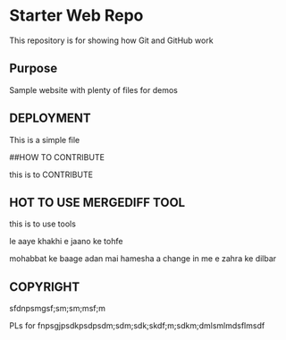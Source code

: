 # Starter Web Repo

This repository is for showing how Git and GitHub work

## Purpose

Sample website with plenty of files for demos

## DEPLOYMENT
This is a simple file

##HOW TO CONTRIBUTE

this is to CONTRIBUTE
## HOT TO USE MERGEDIFF TOOL

this is to use tools 


le aaye khakhi e jaano ke tohfe


mohabbat ke baage adan mai hamesha 
a change in me 
e zahra ke dilbar

## COPYRIGHT 
sfdnpsmgsf;sm;sm;msf;m

PLs for fnpsgjpsdkpsdpsdm;sdm;sdk;skdf;m;sdkm;dmlsmlmdsflmsdf
